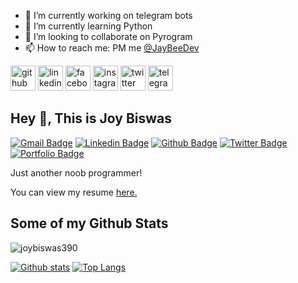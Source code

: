 

- 🔭 I’m currently working on telegram bots 
- 🌱 I’m currently learning Python 
- 👯 I’m looking to collaborate on Pyrogram 
- 📫 How to reach me: PM me [@JayBeeDev](https://t.me/JayBeeDev) 


[<img src='https://cdn.jsdelivr.net/npm/simple-icons@3.0.1/icons/github.svg' alt='github' height='40'>](https://github.com/joybiswas390)  [<img src='https://cdn.jsdelivr.net/npm/simple-icons@3.0.1/icons/linkedin.svg' alt='linkedin' height='40'>](https://www.linkedin.com/in/joybiswas389/)  [<img src='https://cdn.jsdelivr.net/npm/simple-icons@3.0.1/icons/facebook.svg' alt='facebook' height='40'>](https://www.facebook.com/joybiswas390)  [<img src='https://cdn.jsdelivr.net/npm/simple-icons@3.0.1/icons/instagram.svg' alt='instagram' height='40'>](https://www.instagram.com/joybiswas389/)  [<img src='https://cdn.jsdelivr.net/npm/simple-icons@3.0.1/icons/twitter.svg' alt='twitter' height='40'>](https://twitter.com/joybiswas389)  [<img src='https://cdn.jsdelivr.net/npm/simple-icons@3.0.1/icons/telegram.svg' alt='telegram' height='40'>](https://t.me/JayBeeDev)  



<!---
joybiswas390/joybiswas390 is a ✨ special ✨ repository because its `README.md` (this file) appears on your GitHub profile.
You can click the Preview link to take a look at your changes.
--->
## Hey 👋, This is Joy Biswas
[![Gmail Badge](https://img.shields.io/badge/-joybiswas389@yahoo.com-c14438?style=flat&logo=Gmail&logoColor=white&link=mailto:joybiswas389@yahoo.com)](mailto:joybiswas389@yahoo.com) 
[![Linkedin Badge](https://img.shields.io/badge/-joybiswas389-0072b1?style=flat&logo=Linkedin&logoColor=white&link=https://www.linkedin.com/in/joybiswas389/)](https://www.linkedin.com/in/joybiswas389/) [![Github Badge](https://img.shields.io/badge/-joybiswas390-grey?style=flat&logo=github&logoColor=white&link=https://github.com/joybiswas390/)](https://www.github.com/joybiswas390/) [![Twitter Badge](https://img.shields.io/badge/-joybiswas389-00acee?style=flat&logo=twitter&logoColor=white&link=https://twitter.com/joybiswas389/)](https://www.twitter.com/joybiswas389/) [![Portfolio Badge](https://img.shields.io/badge/portfolio-web-blue?style=flat&link=joybiswas389@yahoo.com/)](joybiswas389@yahoo.com/) <p align='left'>Just another noob programmer!</p><p align='left'> You can view my resume <a href='joybiswas389@yahoo.com ' target=_blank><u>here</u>.</a></p>
## Some of my Github Stats
<p align=left> <img src=https://komarev.com/ghpvc/?username=joybiswas390 alt=joybiswas390 /> </p>

[![Github stats](https://github-readme-stats.vercel.app/api?username=joybiswas390&show_icons=true&include_all_commits=true)](https://github.com/joybiswas390/github-readme-stats)
[![Top Langs](https://github-readme-stats.vercel.app/api/top-langs/?username=joybiswas390&layout=compact)](https://github.com/joybiswas390/github-readme-stats)
